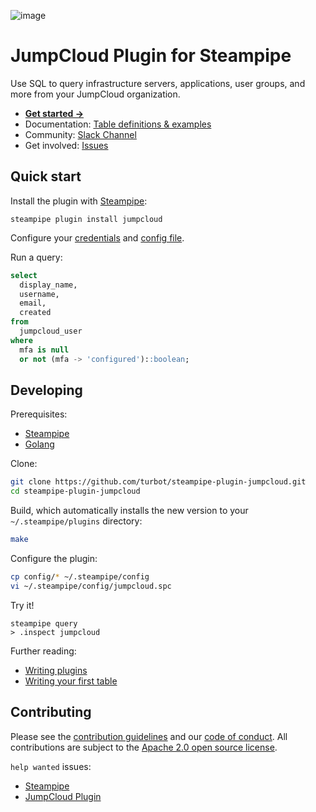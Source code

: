 ![image](https://hub.steampipe.io/images/plugins/turbot/jumpcloud-social-graphic.png)

# JumpCloud Plugin for Steampipe

Use SQL to query infrastructure servers, applications, user groups, and more from your JumpCloud organization.

- **[Get started →](https://hub.steampipe.io/plugins/turbot/jumpcloud)**
- Documentation: [Table definitions & examples](https://hub.steampipe.io/plugins/turbot/jumpcloud/tables)
- Community: [Slack Channel](https://steampipe.io/community/join)
- Get involved: [Issues](https://github.com/turbot/steampipe-plugin-jumpcloud/issues)

## Quick start

Install the plugin with [Steampipe](https://steampipe.io):

```shell
steampipe plugin install jumpcloud
```

Configure your [credentials](https://hub.steampipe.io/plugins/turbot/jumpcloud#credentials) and [config file](https://hub.steampipe.io/plugins/turbot/jumpcloud#configuration).

Run a query:

```sql
select
  display_name,
  username,
  email,
  created
from
  jumpcloud_user
where
  mfa is null
  or not (mfa -> 'configured')::boolean;
```

## Developing

Prerequisites:

- [Steampipe](https://steampipe.io/downloads)
- [Golang](https://golang.org/doc/install)

Clone:

```sh
git clone https://github.com/turbot/steampipe-plugin-jumpcloud.git
cd steampipe-plugin-jumpcloud
```

Build, which automatically installs the new version to your `~/.steampipe/plugins` directory:

```sh
make
```

Configure the plugin:

```sh
cp config/* ~/.steampipe/config
vi ~/.steampipe/config/jumpcloud.spc
```

Try it!

```shell
steampipe query
> .inspect jumpcloud
```

Further reading:

- [Writing plugins](https://steampipe.io/docs/develop/writing-plugins)
- [Writing your first table](https://steampipe.io/docs/develop/writing-your-first-table)

## Contributing

Please see the [contribution guidelines](https://github.com/turbot/steampipe/blob/main/CONTRIBUTING.md) and our [code of conduct](https://github.com/turbot/steampipe/blob/main/CODE_OF_CONDUCT.md). All contributions are subject to the [Apache 2.0 open source license](https://github.com/turbot/steampipe-plugin-jumpcloud/blob/main/LICENSE).

`help wanted` issues:

- [Steampipe](https://github.com/turbot/steampipe/labels/help%20wanted)
- [JumpCloud Plugin](https://github.com/turbot/steampipe-plugin-jumpcloud/labels/help%20wanted)
